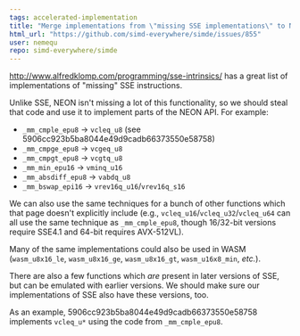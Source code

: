 ```yaml
---
tags: accelerated-implementation
title: "Merge implementations from \"missing SSE implementations\" to NEON"
html_url: "https://github.com/simd-everywhere/simde/issues/855"
user: nemequ
repo: simd-everywhere/simde
---
```


http://www.alfredklomp.com/programming/sse-intrinsics/ has a great list of implementations of "missing"  SSE instructions.

Unlike SSE, NEON isn't missing a lot of this functionality, so we should steal that code and use it to implement parts of the NEON API.  For example:

 * `_mm_cmple_epu8` → `vcleq_u8` (see 5906cc923b5ba8044e49d9cadb66373550e58758)
 * `_mm_cmpge_epu8` → `vcgeq_u8`
 * `_mm_cmpgt_epu8` → `vcgtq_u8`
 * `_mm_min_epu16` → `vminq_u16`
 * `_mm_absdiff_epu8` → `vabdq_u8`
 * `_mm_bswap_epi16` → `vrev16q_u16`/`vrev16q_s16`

We can also use the same techniques for a bunch of other functions which that page doesn't explicitly include (e.g., `vcleq_u16`/`vcleq_u32`/`vcleq_u64` can all use the same technique as `_mm_cmple_epu8`, though 16/32-bit versions require SSE4.1 and 64-bit requires AVX-512VL).

Many of the same implementations could also be used in WASM (`wasm_u8x16_le`, `wasm_u8x16_ge`, `wasm_u8x16_gt`, `wasm_u16x8_min`, *etc.*).

There are also a few functions which *are* present in later versions of SSE, but can be emulated with earlier versions.  We should make sure our implementations of SSE also have these versions, too.

As an example, 5906cc923b5ba8044e49d9cadb66373550e58758 implements `vcleq_u*` using the code from `_mm_cmple_epu8`.